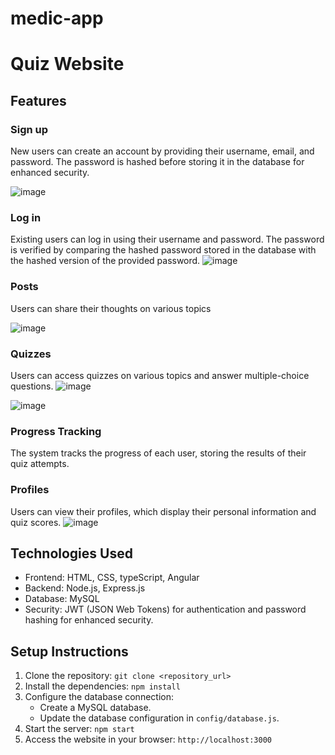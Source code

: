 # medic-app
# Quiz Website

## Features

### Sign up

New users can create an account by providing their username, email, and password. The password is hashed before storing it in the database for enhanced security.

![image](https://github.com/ydaher97/medic-app/assets/73422885/42002952-26cc-4383-98b7-0e59bf07f57d)


### Log in

Existing users can log in using their username and password. The password is verified by comparing the hashed password stored in the database with the hashed version of the provided password.
![image](https://github.com/ydaher97/medic-app/assets/73422885/77d0cc1c-c580-4208-8167-290c8a820402)


### Posts 
Users can share their thoughts on various topics 

![image](https://github.com/ydaher97/medic-app/assets/73422885/77d0cc1c-c580-4208-8167-290c8a820402)


### Quizzes

Users can access quizzes on various topics and answer multiple-choice questions.
![image](https://github.com/ydaher97/medic-app/assets/73422885/cd262fe5-7991-4177-8eb2-98a9568bf132)

![image](https://github.com/ydaher97/medic-app/assets/73422885/b3c8f7c3-0b1d-4247-b247-e75f6294621c)



### Progress Tracking

The system tracks the progress of each user, storing the results of their quiz attempts.

### Profiles

Users can view their profiles, which display their personal information and quiz scores.
![image](https://github.com/ydaher97/medic-app/assets/73422885/c5f5661a-04e9-4489-91dc-346e5f3f28e3)


## Technologies Used

- Frontend: HTML, CSS, typeScript, Angular
- Backend: Node.js, Express.js
- Database: MySQL
- Security: JWT (JSON Web Tokens) for authentication and password hashing for enhanced security.


## Setup Instructions

1. Clone the repository: `git clone <repository_url>`
2. Install the dependencies: `npm install`
3. Configure the database connection:
   - Create a MySQL database.
   - Update the database configuration in `config/database.js`.
4. Start the server: `npm start`
5. Access the website in your browser: `http://localhost:3000`


